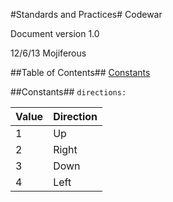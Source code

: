 #Standards and Practices#
Codewar

Document version 1.0

12/6/13 Mojiferous

##Table of Contents##
[Constants][constants]


[constants]:Contants
##Constants##
`directions:`

|Value|Direction|
|---|---|
|1|Up|
|2|Right|
|3|Down|
|4|Left|
